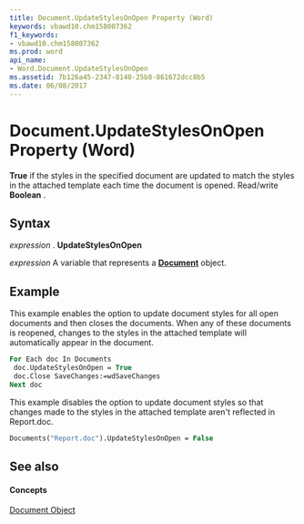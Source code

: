 ```yaml
---
title: Document.UpdateStylesOnOpen Property (Word)
keywords: vbawd10.chm158007362
f1_keywords:
- vbawd10.chm158007362
ms.prod: word
api_name:
- Word.Document.UpdateStylesOnOpen
ms.assetid: 7b126a45-2347-8140-25b8-861672dcc8b5
ms.date: 06/08/2017
---
```



# Document.UpdateStylesOnOpen Property (Word)

 **True** if the styles in the specified document are updated to match the styles in the attached template each time the document is opened. Read/write **Boolean** .


## Syntax

 _expression_ . **UpdateStylesOnOpen**

 _expression_ A variable that represents a **[Document](Word.Document.md)** object.


## Example

This example enables the option to update document styles for all open documents and then closes the documents. When any of these documents is reopened, changes to the styles in the attached template will automatically appear in the document.


```vb
For Each doc In Documents 
 doc.UpdateStylesOnOpen = True 
 doc.Close SaveChanges:=wdSaveChanges 
Next doc
```

This example disables the option to update document styles so that changes made to the styles in the attached template aren't reflected in Report.doc.




```vb
Documents("Report.doc").UpdateStylesOnOpen = False
```


## See also


#### Concepts


[Document Object](Word.Document.md)

